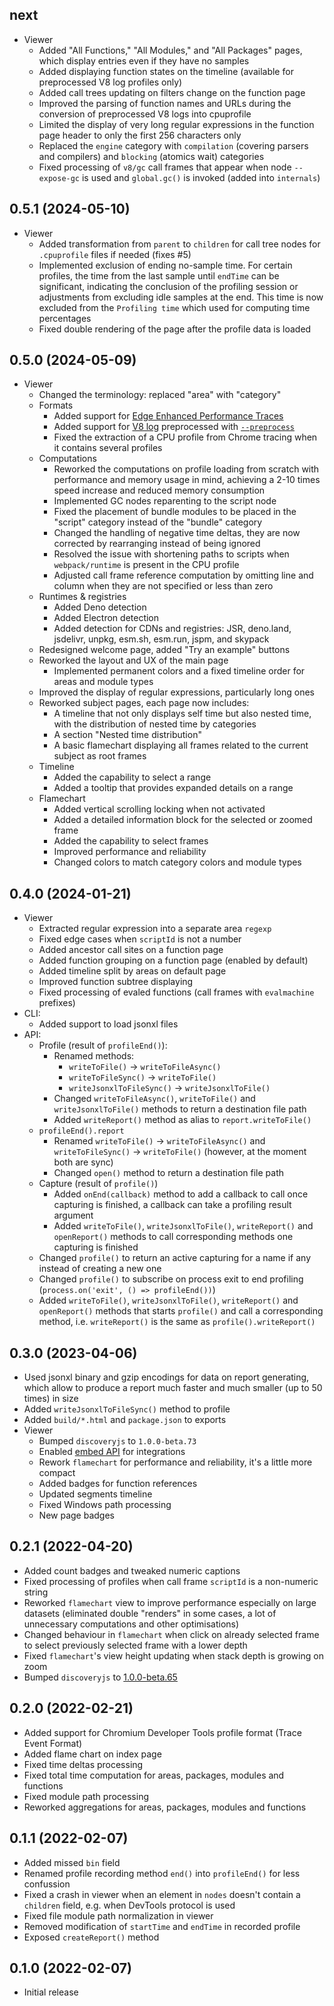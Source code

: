 ## next

- Viewer
    - Added "All Functions," "All Modules," and "All Packages" pages, which display entries even if they have no samples
    - Added displaying function states on the timeline (available for preprocessed V8 log profiles only)
    - Added call trees updating on filters change on the function page
    - Improved the parsing of function names and URLs during the conversion of preprocessed V8 logs into cpuprofile
    - Limited the display of very long regular expressions in the function page header to only the first 256 characters only
    - Replaced the `engine` category with `compilation` (covering parsers and compilers) and `blocking` (atomics wait) categories
    - Fixed processing of `v8/gc` call frames that appear when node `--expose-gc` is used and `global.gc()` is invoked (added into `internals`)

## 0.5.1 (2024-05-10)

- Viewer
    - Added transformation from `parent` to `children` for call tree nodes for `.cpuprofile` files if needed (fixes #5)
    - Implemented exclusion of ending no-sample time. For certain profiles, the time from the last sample until `endTime` can be significant, indicating the conclusion of the profiling session or adjustments from excluding idle samples at the end. This time is now excluded from the `Profiling time` which used for computing time percentages
    - Fixed double rendering of the page after the profile data is loaded

## 0.5.0 (2024-05-09)

- Viewer
    - Changed the terminology: replaced "area" with "category"
    - Formats
        - Added support for [Edge Enhanced Performance Traces](https://learn.microsoft.com/en-us/microsoft-edge/devtools-guide-chromium/experimental-features/share-traces)
        - Added support for [V8 log](https://v8.dev/docs/profile) preprocessed with [`--preprocess`](https://v8.dev/docs/profile#web-ui-for---prof)
        - Fixed the extraction of a CPU profile from Chrome tracing when it contains several profiles
    - Computations
        - Reworked the computations on profile loading from scratch with performance and memory usage in mind, achieving a 2-10 times speed increase and reduced memory consumption
        - Implemented GC nodes reparenting to the script node
        - Fixed the placement of bundle modules to be placed in the "script" category instead of the "bundle" category
        - Changed the handling of negative time deltas, they are now corrected by rearranging instead of being ignored
        - Resolved the issue with shortening paths to scripts when `webpack/runtime` is present in the CPU profile
        - Adjusted call frame reference computation by omitting line and column when they are not specified or less than zero
    - Runtimes & registries
        - Added Deno detection
        - Added Electron detection
        - Added detection for CDNs and registries: JSR, deno.land, jsdelivr, unpkg, esm.sh, esm.run, jspm, and skypack
    - Redesigned welcome page, added "Try an example" buttons
    - Reworked the layout and UX of the main page
        - Implemented permanent colors and a fixed timeline order for areas and module types
    - Improved the display of regular expressions, particularly long ones
    - Reworked subject pages, each page now includes:
        - A timeline that not only displays self time but also nested time, with the distribution of nested time by categories
        - A section "Nested time distribution"
        - A basic flamechart displaying all frames related to the current subject as root frames
    - Timeline
        - Added the capability to select a range
        - Added a tooltip that provides expanded details on a range
    - Flamechart
        - Added vertical scrolling locking when not activated
        - Added a detailed information block for the selected or zoomed frame
        - Added the capability to select frames
        - Improved performance and reliability
        - Changed colors to match category colors and module types

## 0.4.0 (2024-01-21)

- Viewer
    - Extracted regular expression into a separate area `regexp`
    - Fixed edge cases when `scriptId` is not a number
    - Added ancestor call sites on a function page
    - Added function grouping on a function page (enabled by default)
    - Added timeline split by areas on default page
    - Improved function subtree displaying
    - Fixed processing of evaled functions (call frames with `evalmachine` prefixes)
- CLI:
    - Added support to load jsonxl files
- API:
    - Profile (result of `profileEnd()`):
        - Renamed methods:
            - `writeToFile()` -> `writeToFileAsync()`
            - `writeToFileSync()` -> `writeToFile()`
            - `writeJsonxlToFileSync()` -> `writeJsonxlToFile()`
        - Changed `writeToFileAsync()`, `writeToFile()` and `writeJsonxlToFile()` methods to return a destination file path
        - Added `writeReport()` method as alias to `report.writeToFile()`
    - `profileEnd().report`
        - Renamed `writeToFile()` -> `writeToFileAsync()` and `writeToFileSync()` -> `writeToFile()` (however, at the moment both are sync)
        - Changed `open()` method to return a destination file path
    - Capture (result of `profile()`)
        - Added `onEnd(callback)` method to add a callback to call once capturing is finished, a callback can take a profiling result argument
        - Added `writeToFile()`, `writeJsonxlToFile()`, `writeReport()` and `openReport()` methods to call corresponding methods one capturing is finished
    - Changed `profile()` to return an active capturing for a name if any instead of creating a new one
    - Changed `profile()` to subscribe on process exit to end profiling (`process.on('exit', () => profileEnd())`)
    - Added `writeToFile()`, `writeJsonxlToFile()`, `writeReport()` and `openReport()` methods that starts `profile()` and call a corresponding method, i.e. `writeReport()` is the same as `profile().writeReport()`

## 0.3.0 (2023-04-06)

- Used jsonxl binary and gzip encodings for data on report generating, which allow to produce a report much faster and much smaller (up to 50 times) in size
- Added `writeJsonxlToFileSync()` method to profile
- Added `build/*.html` and `package.json` to exports
- Viewer
    - Bumped `discoveryjs` to `1.0.0-beta.73`
    - Enabled [embed API](https://github.com/discoveryjs/discovery/blob/master/docs/embed.md) for integrations
    - Rework `flamechart` for performance and reliability, it's a little more compact
    - Added badges for function references
    - Updated segments timeline
    - Fixed Windows path processing
    - New page badges

## 0.2.1 (2022-04-20)

- Added count badges and tweaked numeric captions
- Fixed processing of profiles when call frame `scriptId` is a non-numeric string
- Reworked `flamechart` view to improve performance especially on large datasets (eliminated double "renders" in some cases, a lot of unnecessary computations and other optimisations)
- Changed behaviour in `flamechart` when click on already selected frame to select previously selected frame with a lower depth
- Fixed `flamechart`'s view height updating when stack depth is growing on zoom
- Bumped `discoveryjs` to [1.0.0-beta.65](https://github.com/discoveryjs/discovery/releases/tag/v1.0.0-beta.65)

## 0.2.0 (2022-02-21)

- Added support for Chromium Developer Tools profile format (Trace Event Format)
- Added flame chart on index page
- Fixed time deltas processing
- Fixed total time computation for areas, packages, modules and functions
- Fixed module path processing
- Reworked aggregations for areas, packages, modules and functions

## 0.1.1 (2022-02-07)

- Added missed `bin` field
- Renamed profile recording method `end()` into `profileEnd()` for less confussion
- Fixed a crash in viewer when an element in `nodes` doesn't contain a `children` field, e.g. when DevTools protocol is used
- Fixed file module path normalization in viewer
- Removed modification of `startTime` and `endTime` in recorded profile
- Exposed `createReport()` method

## 0.1.0 (2022-02-07)

- Initial release

